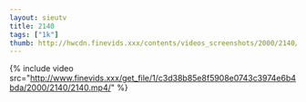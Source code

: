 ```yaml
--- 
layout: sieutv
title: 2140
tags: ["1k"]
thumb: http://hwcdn.finevids.xxx/contents/videos_screenshots/2000/2140/preview.mp4.jpg
---
```

{% include video src="http://www.finevids.xxx/get_file/1/c3d38b85e8f5908e0743c3974e6b4bda/2000/2140/2140.mp4/" %} 
